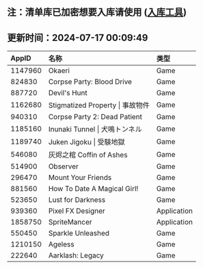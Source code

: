 ## 注：清单库已加密想要入库请使用 ([入库工具](https://github.com/BlankTMing/ManifestAutoUpdate/releases))

## 更新时间：2024-07-17 00:09:49
| AppID | 名称 | 类型  |
| :-------------------- | :----------------------------- | :----------- |
| 1147960 | Okaeri| Game |
| 824830 | Corpse Party: Blood Drive| Game |
| 887720 | Devil's Hunt| Game |
| 1162680 | Stigmatized Property \| 事故物件| Game |
| 940310 | Corpse Party 2: Dead Patient| Game |
| 1185160 | Inunaki Tunnel \| 犬鳴トンネル| Game |
| 1189740 | Juken Jigoku \| 受験地獄| Game |
| 546080 | 灰烬之棺 Coffin of Ashes| Game |
| 514900 | Observer| Game |
| 296470 | Mount Your Friends| Game |
| 881560 | How To Date A Magical Girl!| Game |
| 523650 | Lust for Darkness| Game |
| 939360 | Pixel FX Designer| Application |
| 1858750 | SpriteMancer| Application |
| 550450 | Sparkle Unleashed| Game |
| 1210150 | Ageless| Game |
| 222640 | Aarklash: Legacy| Game |
